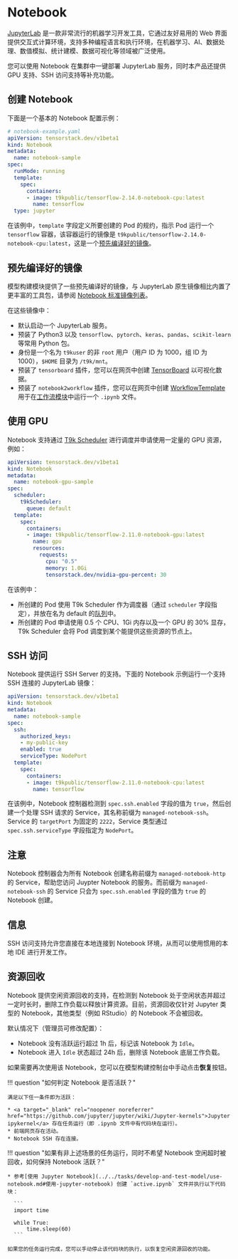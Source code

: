 # Notebook

<a target="_blank" rel="noopener noreferrer" href="https://jupyterlab.readthedocs.io/en/latest/">JupyterLab</a> 是一款非常流行的机器学习开发工具，它通过友好易用的 Web 界面提供交互式计算环境，支持多种编程语言和执行环境，在机器学习、AI、数据处理、数值模拟、统计建模、数据可视化等领域被广泛使用。

您可以使用 Notebook 在集群中一键部署 JupyterLab 服务，同时本产品还提供 GPU 支持、SSH 访问支持等补充功能。

## 创建 Notebook

下面是一个基本的 Notebook 配置示例：

```yaml
# notebook-example.yaml
apiVersion: tensorstack.dev/v1beta1
kind: Notebook
metadata:
  name: notebook-sample
spec:
  runMode: running
  template:
    spec:
      containers:
      - image: t9kpublic/tensorflow-2.14.0-notebook-cpu:latest
        name: tensorflow
  type: jupyter
```

在该例中，`template` 字段定义所要创建的 Pod 的规约，指示 Pod 运行一个 `tensorflow` 容器，该容器运行的镜像是 `t9kpublic/tensorflow-2.14.0-notebook-cpu:latest`，这是一个[预先编译好的镜像](#预先编译好的镜像)。

## 预先编译好的镜像

模型构建模块提供了一些预先编译好的镜像，与 JupyterLab 原生镜像相比内置了更丰富的工具包，请参阅 [Notebook 标准镜像列表](../../references/standard-images.md#notebook-标准镜像列表)。

在这些镜像中：

* 默认启动一个 JupyterLab 服务。
* 预装了 Python3 以及 `tensorflow`、`pytorch`、`keras`、`pandas`、`scikit-learn` 等常用 Python 包。
* 身份是一个名为 `t9kuser` 的非 `root` 用户（用户 ID 为 1000，组 ID 为 1000），`$HOME` 目录为 `/t9k/mnt`。
* 预装了 `tensorboard` 插件，您可以在网页中创建 <a target="_blank" rel="noopener noreferrer" href="https://www.tensorflow.org/tensorboard">TensorBoard</a> 以可视化数据。
* 预装了 `notebook2workflow` 插件，您可以在网页中创建 [WorkflowTemplate](../workflows/workflowtemplate.md) 用于在[工作流模块](../workflows/index.md)中运行一个 `.ipynb` 文件。

## 使用 GPU

Notebook 支持通过 [T9k Scheduler](../scheduling/index.md) 进行调度并申请使用一定量的 GPU 资源，例如：

```yaml
apiVersion: tensorstack.dev/v1beta1
kind: Notebook
metadata:
  name: notebook-gpu-sample
spec:
  scheduler:
    t9kScheduler:
      queue: default
  template:
    spec:
      containers:
      - image: t9kpublic/tensorflow-2.11.0-notebook-gpu:latest
        name: gpu
        resources:
          requests:
            cpu: "0.5"
            memory: 1.0Gi
            tensorstack.dev/nvidia-gpu-percent: 30
```

在该例中：

* 所创建的 Pod 使用 T9k Scheduler 作为调度器（通过 `scheduler` 字段指定），并放在名为 default 的[队列](../scheduling/queue.md)中。
* 所创建的 Pod 申请使用 0.5 个 CPU、1Gi 内存以及一个 GPU 的 30% 显存，T9k Scheduler 会将 Pod 调度到某个能提供这些资源的节点上。

## SSH 访问

Notebook 提供运行 SSH Server 的支持。下面的 Notebook 示例运行一个支持 SSH 连接的 JupyterLab 镜像：

```yaml
apiVersion: tensorstack.dev/v1beta1
kind: Notebook
metadata:
  name: notebook-sample
spec:
  ssh:
    authorized_keys:
    - my-public-key
    enabled: true
    serviceType: NodePort
  template:
    spec:
      containers:
      - image: t9kpublic/tensorflow-2.11.0-notebook-cpu:latest
        name: tensorflow
```

在该例中，Notebook 控制器检测到 `spec.ssh.enabled` 字段的值为 `true`，然后创建一个处理 SSH 请求的 Service，其名称前缀为 `managed-notebook-ssh`。Service 的 `targetPort` 为固定的 `2222`，Service 类型通过 `spec.ssh.serviceType` 字段指定为 `NodePort`。

<aside class="note">
<h1>注意</h1>

Notebook 控制器会为所有 Notebook 创建名称前缀为 `managed-notebook-http` 的 Service，帮助您访问 Juypter Notebook 的服务。而前缀为 `managed-notebook-ssh` 的 Service 只会为 `spec.ssh.enabled` 字段的值为 `true` 的 Notebook 创建。

</aside>

<aside class="note info">
<h1>信息</h1>

SSH 访问支持允许您直接在本地连接到 Notebook 环境，从而可以使用惯用的本地 IDE 进行开发工作。

</aside>

## 资源回收

Notebook 提供空闲资源回收的支持，在检测到 Notebook 处于空闲状态并超过一定时长时，删除工作负载以释放计算资源。目前，资源回收仅针对 Jupyter 类型的 Notebook，其他类型（例如 RStudio）的 Notebook 不会被回收。

默认情况下（管理员可修改配置）：

* Notebook 没有活跃运行超过 1h 后，标记该 Notebook 为 `Idle`。
* Notebook 进入 `Idle` 状态超过 24h 后，删除该 Notebook 底层工作负载。

如果需要再次使用该 Notebook，您可以在模型构建控制台中手动点击**恢复**按钮。

!!! question "如何判定 Notebook 是否活跃？"
    
    满足以下任一条件即为活跃：

    * <a target="_blank" rel="noopener noreferrer" href="https://github.com/jupyter/jupyter/wiki/Jupyter-kernels">Jupyter ipykernel</a> 存在任务运行（即 .ipynb 文件中有代码块在运行）。
    * 前端网页存在活动。
    * Notebook SSH 存在连接。
    
!!! question "如果有非上述场景的任务运行，同时不希望 Notebook 空闲超时被回收，如何保持 Notebook 活跃？"

    * 参考[使用 Jupyter Notebook](../../tasks/develop-and-test-model/use-notebook.md#使用-jupyter-notebook) 创建 `active.ipynb` 文件并执行以下代码块：
      
      ```
      import time

      while True:
          time.sleep(60)
      ```
    
    如果您的任务运行完成，您可以手动停止该代码块的执行，以恢复空闲资源回收的功能。
